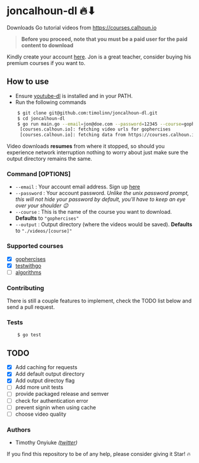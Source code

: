 # joncalhoun-dl 🔥⬇

Downloads Go tutorial videos from <https://courses.calhoun.io>

> **Before you proceed, note that you must be a paid user for the paid content to download**

Kindly create your account [here](https://courses.calhoun.io/signup?). Jon is a great teacher, consider buying his premium courses if you want to.

## How to use

+ Ensure [youtube-dl](https://github.com/ytdl-org/youtube-dl#installation) is installed and in your PATH.
+ Run the following commands

```bash
    $ git clone git@github.com:timolinn/joncalhoun-dl.git
    $ cd joncalhoun-dl
    $ go run main.go --email=jon@doe.com --password=12345 --course=gophercises
     [courses.calhoun.io]: fetching video urls for gophercises
     [courses.calhoun.io]: fetching data from https://courses.calhoun.io/courses/cor_gophercises...
```

Video downloads **resumes** from where it stopped, so should you experience network interruption nothing to worry about just make sure the output directory remains the same.

### Command [OPTIONS]

+ `--email` : Your account email address. Sign up [here](https://courses.calhoun.io/signup?)
+ `--password` : Your account password. _Unlike the unix password prompt, this will not hide your password by default, you'll have to keep an eye over your shoulder 😉_
+ `--course` : This is the name of the course you want to download. **Defaults** to `"gophercises"`
+ `--output` : Output directory (where the videos would be saved). **Defaults** to `"./videos/[course]"`

### Supported courses

+ [x] [gophercises](https://courses.calhoun.io/courses/cor_gophercises)
+ [x] [testwithgo](https://courses.calhoun.io/courses/cor_test)
+ [ ] [algorithms](https://courses.calhoun.io/courses/cor_algo)

### Contributing

There is still a couple features to implement, check the TODO list below and send a pull request.

### Tests

```bash
    $ go test
```

## TODO

+ [x] Add caching for requests
+ [x] Add default output directory
+ [x] Add output directoy flag
+ [ ] Add more unit tests
+ [ ] provide packaged release and semver
+ [ ] check for authentication error
+ [ ] prevent signin when using cache
+ [ ] choose video quality

### Authors

+ Timothy Onyiuke _([twitter](https://twitter.com/timolinn_))_

If you find this repository to be of any help, please consider giving it Star! 🔥
